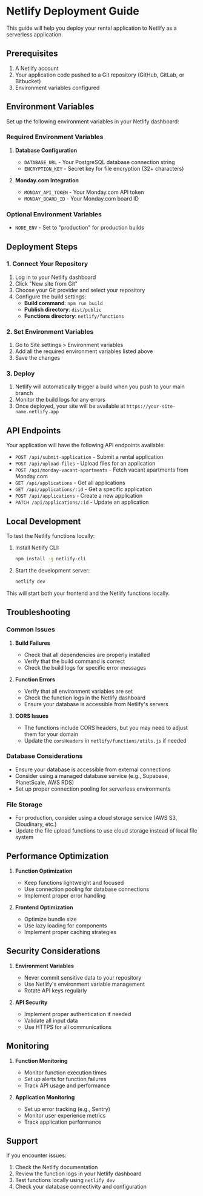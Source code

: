 # Netlify Deployment Guide

This guide will help you deploy your rental application to Netlify as a serverless application.

## Prerequisites

1. A Netlify account
2. Your application code pushed to a Git repository (GitHub, GitLab, or Bitbucket)
3. Environment variables configured

## Environment Variables

Set up the following environment variables in your Netlify dashboard:

### Required Environment Variables

1. **Database Configuration**
   - `DATABASE_URL` - Your PostgreSQL database connection string
   - `ENCRYPTION_KEY` - Secret key for file encryption (32+ characters)

2. **Monday.com Integration**
   - `MONDAY_API_TOKEN` - Your Monday.com API token
   - `MONDAY_BOARD_ID` - Your Monday.com board ID

### Optional Environment Variables

- `NODE_ENV` - Set to "production" for production builds

## Deployment Steps

### 1. Connect Your Repository

1. Log in to your Netlify dashboard
2. Click "New site from Git"
3. Choose your Git provider and select your repository
4. Configure the build settings:
   - **Build command**: `npm run build`
   - **Publish directory**: `dist/public`
   - **Functions directory**: `netlify/functions`

### 2. Set Environment Variables

1. Go to Site settings > Environment variables
2. Add all the required environment variables listed above
3. Save the changes

### 3. Deploy

1. Netlify will automatically trigger a build when you push to your main branch
2. Monitor the build logs for any errors
3. Once deployed, your site will be available at `https://your-site-name.netlify.app`

## API Endpoints

Your application will have the following API endpoints available:

- `POST /api/submit-application` - Submit a rental application
- `POST /api/upload-files` - Upload files for an application
- `POST /api/monday-vacant-apartments` - Fetch vacant apartments from Monday.com
- `GET /api/applications` - Get all applications
- `GET /api/applications/:id` - Get a specific application
- `POST /api/applications` - Create a new application
- `PATCH /api/applications/:id` - Update an application

## Local Development

To test the Netlify functions locally:

1. Install Netlify CLI:
   ```bash
   npm install -g netlify-cli
   ```

2. Start the development server:
   ```bash
   netlify dev
   ```

This will start both your frontend and the Netlify functions locally.

## Troubleshooting

### Common Issues

1. **Build Failures**
   - Check that all dependencies are properly installed
   - Verify that the build command is correct
   - Check the build logs for specific error messages

2. **Function Errors**
   - Verify that all environment variables are set
   - Check the function logs in the Netlify dashboard
   - Ensure your database is accessible from Netlify's servers

3. **CORS Issues**
   - The functions include CORS headers, but you may need to adjust them for your domain
   - Update the `corsHeaders` in `netlify/functions/utils.js` if needed

### Database Considerations

- Ensure your database is accessible from external connections
- Consider using a managed database service (e.g., Supabase, PlanetScale, AWS RDS)
- Set up proper connection pooling for serverless environments

### File Storage

- For production, consider using a cloud storage service (AWS S3, Cloudinary, etc.)
- Update the file upload functions to use cloud storage instead of local file system

## Performance Optimization

1. **Function Optimization**
   - Keep functions lightweight and focused
   - Use connection pooling for database connections
   - Implement proper error handling

2. **Frontend Optimization**
   - Optimize bundle size
   - Use lazy loading for components
   - Implement proper caching strategies

## Security Considerations

1. **Environment Variables**
   - Never commit sensitive data to your repository
   - Use Netlify's environment variable management
   - Rotate API keys regularly

2. **API Security**
   - Implement proper authentication if needed
   - Validate all input data
   - Use HTTPS for all communications

## Monitoring

1. **Function Monitoring**
   - Monitor function execution times
   - Set up alerts for function failures
   - Track API usage and performance

2. **Application Monitoring**
   - Set up error tracking (e.g., Sentry)
   - Monitor user experience metrics
   - Track application performance

## Support

If you encounter issues:

1. Check the Netlify documentation
2. Review the function logs in your Netlify dashboard
3. Test functions locally using `netlify dev`
4. Check your database connectivity and configuration 